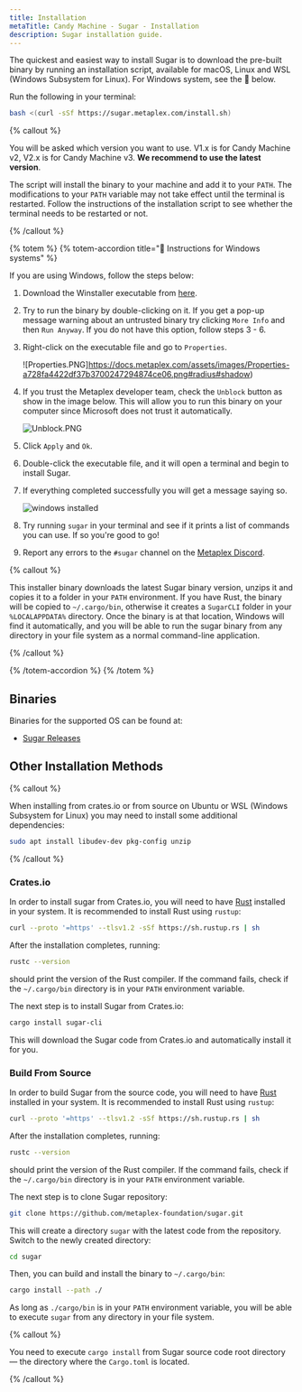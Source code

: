 ```yaml
---
title: Installation
metaTitle: Candy Machine - Sugar - Installation
description: Sugar installation guide.
---
```


The quickest and easiest way to install Sugar is to download the pre-built binary by running an installation script, available for macOS, Linux and WSL (Windows Subsystem for Linux). For Windows system, see the 📌 below.

Run the following in your terminal:
```bash
bash <(curl -sSf https://sugar.metaplex.com/install.sh)
```

{% callout %}

You will be asked which version you want to use. V1.x is for Candy Machine v2, V2.x is for Candy Machine v3. **We recommend to use the latest version**.

The script will install the binary to your machine and add it to your `PATH`. The modifications to your `PATH` variable may not take effect until the terminal is restarted. Follow the instructions of the installation script to see whether the terminal needs to be restarted or not.

{% /callout %}

{% totem %}
{% totem-accordion title="📌 Instructions for Windows systems" %}

If you are using Windows, follow the steps below:

1. Download the Winstaller executable from [here](https://github.com/metaplex-foundation/winstaller/releases/latest/download/winstaller.exe).

2. Try to run the binary by double-clicking on it. If you get a pop-up message warning about an untrusted binary try clicking `More Info` and then `Run Anyway`. If you do not have this option, follow steps 3 - 6. 

3. Right-click on the executable file and go to `Properties`.

   ![Properties.PNG]https://docs.metaplex.com/assets/images/Properties-a728fa4422df37b3700247294874ce06.png#radius#shadow)

4. If you trust the Metaplex developer team, check the `Unblock` button as show in the image below. This will allow you to run this binary on your computer since Microsoft does not trust it automatically.

   ![Unblock.PNG](https://docs.metaplex.com/assets/images/Unblock-bc100bf8d7193682c0a75fa01418d07e.png#radius#shadow)

5. Click `Apply` and `Ok`.

6. Double-click the executable file, and it will open a terminal and begin to install Sugar.

7. If everything completed successfully you will get a message saying so.

   ![windows installed](https://docs.metaplex.com/assets/images/installed-2cc250e376836b86f47ed98ab4aca7d2.png#radius#shadow)

8. Try running `sugar` in your terminal and see if it prints a list of commands you can use. If so you're good to go!

9. Report any errors to the `#sugar` channel on the [Metaplex Discord](https://discord.gg/metaplex).
   
{% callout %}

This installer binary downloads the latest Sugar binary version, unzips it and copies it to a folder in your `PATH` environment. If you have Rust, the binary will be copied to `~/.cargo/bin`, otherwise it creates a `SugarCLI` folder in your `%LOCALAPPDATA%` directory. Once the binary is at that location, Windows will find it automatically, and you will be able to run the sugar binary from any directory in your file system as a normal command-line application.

{% /callout %}

{% /totem-accordion %}
{% /totem %}

## Binaries

Binaries for the supported OS can be found at:

- [Sugar Releases](https://github.com/metaplex-foundation/sugar/releases)

## Other Installation Methods

{% callout %}

When installing from crates.io or from source on Ubuntu or WSL (Windows Subsystem for Linux) you may need to install some additional dependencies:
```bash
sudo apt install libudev-dev pkg-config unzip
``` 

{% /callout %}

### Crates.io

In order to install sugar from Crates.io, you will need to have [Rust](https://www.rust-lang.org/tools/install) installed in your system. It is recommended to install Rust using `rustup`:

```bash
curl --proto '=https' --tlsv1.2 -sSf https://sh.rustup.rs | sh
```

After the installation completes, running:

```bash
rustc --version
```

should print the version of the Rust compiler. If the command fails, check if the `~/.cargo/bin` directory is in your `PATH` environment variable.

The next step is to install Sugar from Crates.io:

```bash
cargo install sugar-cli
```
This will download the Sugar code from Crates.io and automatically install it for you.


### Build From Source

In order to build Sugar from the source code, you will need to have [Rust](https://www.rust-lang.org/tools/install) installed in your system. It is recommended to install Rust using `rustup`:

```bash
curl --proto '=https' --tlsv1.2 -sSf https://sh.rustup.rs | sh
```

After the installation completes, running:

```bash
rustc --version
```

should print the version of the Rust compiler. If the command fails, check if the `~/.cargo/bin` directory is in your `PATH` environment variable.

The next step is to clone Sugar repository:

```bash
git clone https://github.com/metaplex-foundation/sugar.git
```

This will create a directory `sugar` with the latest code from the repository. Switch to the newly created directory:

```bash
cd sugar
```

Then, you can build and install the binary to `~/.cargo/bin`:

```bash
cargo install --path ./
```

As long as `./cargo/bin` is in your `PATH` environment variable, you will be able to execute `sugar` from any directory in your file system.

{% callout %}

You need to execute `cargo install` from Sugar source code root directory &mdash; the directory where the `Cargo.toml` is located.

{% /callout %}
